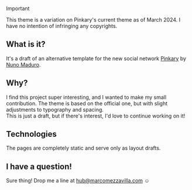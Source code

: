 > [!IMPORTANT]
> This theme is a variation on Pinkary's current theme as of March 2024. I have no intention of infringing any copyrights.


## What is it?
It's a draft of an alternative template for the new social network [Pinkary](https://pinkary.com/) by [Nuno Maduro](https://github.com/nunomaduro).

## Why?
I find this project super interesting, and I wanted to make my small contribution. The theme is based on the official one, but with slight adjustments to typography and spacing.  
This is just a draft, but if there's interest, I'd love to continue working on it!

## Technologies
The pages are completely static and serve only as layout drafts.

## I have a question!
Sure thing! Drop me a line at hub@marcomezzavilla.com ☺
